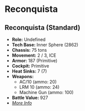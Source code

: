 # Reconquista
## Reconquista (Standard)
- **Role:** Undefined
- **Tech Base:** Inner Sphere (2862)
- **Chassis:** 75 tons
- **Movement:** 2 / 3, ICE
- **Armor:** 187 (Primitive)
- **Cockpit:** Primitive
- **Heat Sinks:** 7 (7)
- **Weapons:**
  - AC/10 (ammo: 20)
  - LRM 10 (ammo: 24)
  - Machine Gun (ammo: 100)
- **Battle Value:** 927
- [*More Info*](reconquista/reconquista_standard.md)

